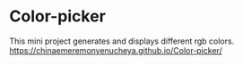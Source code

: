 # Color-picker
This mini project generates and displays different rgb colors.
https://chinaemeremonyenucheya.github.io/Color-picker/
